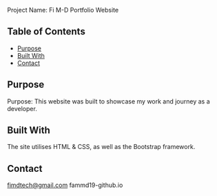 Project Name: Fi M-D Portfolio Website

## Table of Contents

- [Purpose](#purpose)
- [Built With](#built-with)
- [Contact](#contact)

## Purpose

Purpose: This website was built to showcase my work and journey as a developer.

## Built With

The site utilises HTML & CSS, as well as the Bootstrap framework.

## Contact

fimdtech@gmail.com
fammd19-github.io

